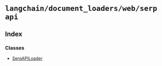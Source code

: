 `langchain/document_loaders/web/serpapi`
========================================

Index[](#index "Direct link to Index")
---------------------------------------

### Classes[](#classes "Direct link to Classes")

*   [SerpAPILoader](/docs/api/document_loaders_web_serpapi/classes/SerpAPILoader)